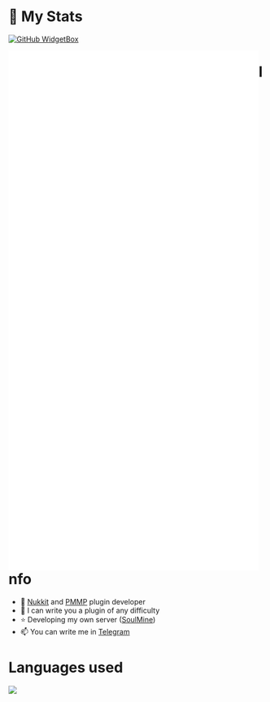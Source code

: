 # 👋 My Stats

[![GitHub WidgetBox](https://github-widgetbox.vercel.app/api/profile?username=BlusteryS&data=followers,repositories,stars,commits&theme=darkmode)](https://github.com/Jurredr/github-widgetbox)

<img align='left' src='github-metrics.svg'>

# Info
- 🌱 [Nukkit](https://github.com/CloudBurstMC/Nukkit) and [PMMP](https://github.com/pmmp/PocketMine-MP) plugin developer
- 🍺 I can write you a plugin of any difficulty
- ⭐ Developing my own server ([SoulMine](https://vk.com/soulmine_pe))
- 📫 You can write me in [Telegram](https://t.me/blusterysasha)

# Languages used
<img src="https://github-readme-stats.vercel.app/api/wakatime?username=BlusteryS&layout=compact&theme=react" width=40%>
